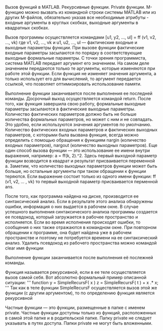 Вызов функций в MATLAB. Рекурсивные функции. Private функции.
M-функцию можно вызвать из командной строки системы MATLAB или из других M-файлов, обязательно указав все необходимые атрибуты - входные аргументы в круглых скобках, выходные аргументы в квадратных скобках.

Вызов программы осуществляется командами [u1, y2, ..., ul] = ff (v1, v2, ..., vk) где v1, v2, ..., vk и u1, u2, ..., ul — фактические входные и выходные параметры функции. При вызове функции фактические входные параметры засылаются по порядку в соответствующие выходные формальные параметры. С точки зрения программиста, система MATLAB передает аргумент его значением. На самом деле значением передаются только те аргументы, которые изменяются при работе этой функции. Если функция не изменяет значения аргумента, a только использует его для вычислений, то аргумент передается ссылкой, что позволяет оптимизировать использование памяти.

Выполнение функции заканчивается после выполнения ее последней команды. Досрочный выход осуществляется командой return. После того, как функция завершила свою работу, формальные выходные параметры засылаются в фактические выходные параметры. Количество фактических параметров должно быть не больше количества формальных параметров, но может с ним и не совпадать. Это удобно, если используются значения аргументов по умолчанию. Количество фактических входных параметров и фактических выходных параметров, с которыми была вызвана функция, всегда можно определить с помощью обращения к функциям nargin (количество входных параметров), nargout (количество выходных параметров). Еще один способ вызова функции — это использование ее имени внутри выражения, например: a = ff(k, 2).^2. Здесь первый выходной параметр функции возводится в квадрат и результат присваивается переменной a. Заметим, что количество выходных параметров функции может быть больше, но остальные аргументы при таком обращении к функции теряются. Если выражение состоит только из одного имени функции: ff (v1, v2, ... , vk) то первый выходной параметр присваивается перменной ans.

После того, как программа найдена на диске, производится ее синтаксический анализ. Если в результате этого анализа обнаружены ошибки, информация о них выдается в рабочем окне. В случае успешного выполнения синтаксического анализа программы создается ее псевдокод, который загружается в рабочее пространство и исполняется. Если во время исполнения происходят ошибки, то сообщения о них также отражаются в командном окне. При повторном обращении к программе, она будет найдена уже в рабочем пространстве и поэтому не потребуется времени на ее синтаксический анализ. Удалить псевдокод из рабочего пространства можно командой clear имя функции

Выполнение функции заканчивается после выполнения её послежней команды.

Функция называется рекурсивной, если в ее теле осуществляется вызов самой себя. Вот абсолютно формальный пример описанной ситуации: ''' function у = SimpleRecursF( х ) z = SimpleRecursF( t ) + х .* х; ''' Так как в теле функции SimpleRecursF осуществляется вызов этой же функции (с другим аргументом), то по определению функция является рекурсивной

Частные функции — это функции, размещенные в папке с именем private. Частные функции доступны только из функций, расположенных в самой этой папке и в родительской папке. Папку private не следует указывать в путях доступа. Папки private не могут быть вложенными.
